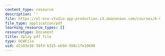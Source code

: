 ```yaml
---
content_type: resource
description: ''
file: https://ol-ocw-studio-app-production.s3.amazonaws.com/courses/6-01sc-introduction-to-electrical-engineering-and-computer-science-i-spring-2011/d2103e3638fdb315eb9d508c1fe10608_sNLB6_ZIfX0.pdf
file_type: application/pdf
learning_resource_types: []
resourcetype: Document
title: 3play pdf file
type: OCWFile
uid: d2103e36-38fd-b315-eb9d-508c1fe10608
---
```

